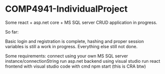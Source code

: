 # COMP4941-IndividualProject

Some react + asp.net core + MS SQL server CRUD application in progress.

So far:

Basic login and registration is complete, hashing and proper session variables is still a work in progress. Everything else still not done.

Some requirements:
connect using your own MS SQL server instance/connectionString
run asp.net backend using visual studio
run react frontend with visual studio code with cmd npm start (this is CRA btw)
